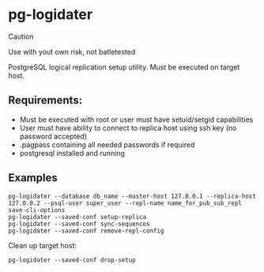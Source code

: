 pg-logidater
============
> [!CAUTION]
> Use with yout own risk, not batletested

PostgreSQL logical replication setup utility.
Must be executed on target host.

## Requirements:
* Must be executed with root or user must have setuid/setgid capabilities
* User must have ability to connect to replica host using ssh key (no password accepted)
* .pagpass containing all needed passwords if required
* postgresql installed and running

## Examples
```
pg-logidater --database db_name --master-host 127.0.0.1 --replica-host 127.0.0.2 --psql-user super_user --repl-name name_for_pub_sub_repl save-cli-options
pg-logidater --saved-conf setup-replica
pg-logidater --saved-conf sync-sequences
pg-logidater --saved-conf remove-repl-config
```

Clean up target host:
```
pg-logidater --saved-conf drop-setup
```
